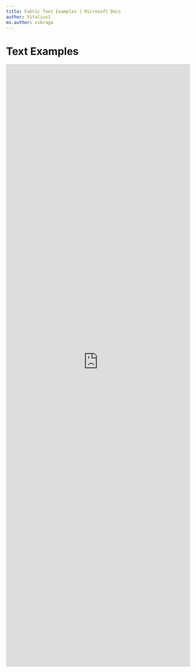 ```yaml
---
title: Fabric Text Examples | Microsoft Docs
author: Vitalius1
ms.author: vibraga
---
```


# Text Examples

<iframe 
    title='Text Examples'
    src='https://fabricweb.z5.web.core.windows.net/pr-deploy-site/refs/heads/master/fabric-website-resources/dist/index.html#/examples/text?docsExample=true'
    frameborder='no'
    height='1650'
    style='width: 100%;'
>